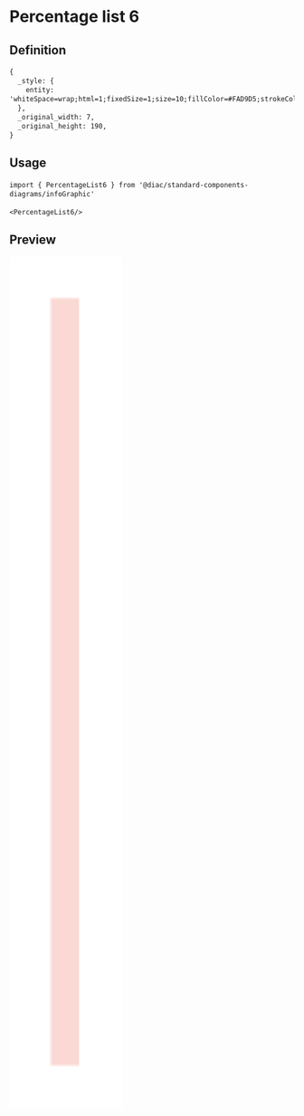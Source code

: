 # Percentage list 6

## Definition

```
{
  _style: { 
    entity: 'whiteSpace=wrap;html=1;fixedSize=1;size=10;fillColor=#FAD9D5;strokeColor=none;',
  },
  _original_width: 7,
  _original_height: 190,
}
```

## Usage

```
import { PercentageList6 } from '@diac/standard-components-diagrams/infoGraphic'

<PercentageList6/>
```

## Preview

<img src="./percentage-list-6.png" width="200"/>
